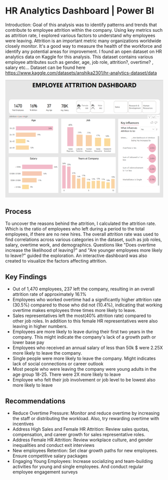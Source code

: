 # HR Analytics Dashboard | Power BI

Introduction:
Goal of this analysis was to identify patterns and trends that contribute to employee attrition within the company. Using key metrics such as attrition rate, I explored various factors to understand why employees were leaving. Attrition is an important metric many organizations worldwide closely monitor. It's a good way to measure the health of the workforce and identify any potential areas for improvement. I found an open dataset on HR analytics data on Kaggle for this analysis. This dataset contains various employee attributes such as gender, age, job role, attrition?, overtime? , salary etc... Dataset can be found here https://www.kaggle.com/datasets/anshika2301/hr-analytics-dataset/data 




![Dashboard](https://github.com/nyhadx/Employee_Attrition/blob/main/HR-Dashboard.png)

## Process
To uncover the reasons behind the attrition, I calculated the attrition rate. Which is the ratio of employees who left during a period to the total employees, if there are no new hires. The overall attrition rate was used to find correlations across various categories in the dataset, such as job roles, salary, overtime work, and demographics. Questions like "Does overtime increase the likelihood of leaving?" and "Are younger employees more likely to leave?" guided the exploration. An interactive dashboard was also created to visualize the factors affecting attrition.


## Key Findings

- Out of 1,470 employees, 237 left the company, resulting in an overall attrition rate of approximately 16.1%
- Employees who worked overtime had a significantly higher attrition rate (30.5%) compared to those who did not (10.4%), indicating that working overtime makes employees three times more likely to leave. 
- Sales representatives left the most(40% attrition rate) compared to other job roles. In addition to this female HR representatives were also leaving in higher numbers.
- Employees are more likely to leave during their first two years in the company. This might indicate the company's lack of a growth path or lower base pay
- Employees who received an annual salary of less than 50k $ were 2.25X more likely to leave the company. 
- Single people were more likely to leave the company. Might indicates lack of social connections or career outlook
- Most people who were leaving the company were young adults in the age group 18-25. There were 2X more likely to leave
- Employee who felt their job involvement or job level to be lowest also more likely to leave

## Recommendations

- Reduce Overtime Pressure: Monitor and reduce overtime by increasing the staff or distributing the workload. Also, try rewarding overtime with incentives
- Address High Sales and Female HR Attrition: Review sales quotas, compensation, and career growth for sales representative roles. 
- Address Female HR Attrition: Review workplace culture, and gender inequalities and conduct exit interviews
- New employees Retention: Set clear growth paths for new employees. Ensure competitive salary packages
- Engaging Young Employees: Increase socializing and team-building activities for young and single employees. And conduct regular employee engagement surveys
